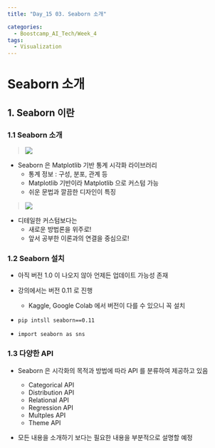 ```yaml
---
title: "Day_15 03. Seaborn 소개"

categories:
  - Boostcamp_AI_Tech/Week_4
tags:
  - Visualization
---
```


# Seaborn 소개

## 1. Seaborn 이란

### 1.1 Seaborn 소개

> ![]({{site.url}}/assets/images/2021-08-23-12-12-38.png)

- Seaborn 은 Matplotlib 기반 통계 시각화 라이브러리
  - 통계 정보 : 구성, 분포, 관계 등
  - Matplotlib 기반이라 Matplotlib 으로 커스텀 가능
  - 쉬운 문법과 깔끔한 디자인이 특징

> ![]({{site.url}}/assets/images/2021-08-23-12-13-45.png)

- 디테일한 커스텀보다는
  - 새로운 방법론을 위주로!
  - 앞서 공부한 이론과의 연결을 중심으로!

### 1.2 Seaborn 설치

- 아직 버전 1.0 이 나오지 않아 언제든 업데이트 가능성 존재
- 강의에서는 버전 0.11 로 진행
  - Kaggle, Google Colab 에서 버전이 다를 수 있으니 꼭 설치

- `pip intsll seaborn==0.11`
- `import seaborn as sns`

### 1.3 다양한 API

- Seaborn 은 시각화의 목적과 방법에 따라 API 를 분류하여 제공하고 있음
  - Categorical API
  - Distribution API
  - Relational API
  - Regression API
  - Multples API
  - Theme API

- 모든 내용을 소개하기 보다는 필요한 내용을 부분적으로 설명할 예정